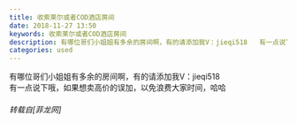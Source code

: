 ```yaml
---
title: 收索莱尔或者COD酒店房间
date: 2018-11-27 13:50
keywords: 收索莱尔或者COD酒店房间
description: 有哪位哥们小姐姐有多余的房间啊，有的请添加我V：jieqi518   有一点说下哦，如果想卖高价的误加，以免浪费大家时间，哈哈
categories: used
---
```

<td class="t_f" id="postmessage_2363317">

有哪位哥们小姐姐有多余的房间啊，有的请添加我V：jieqi518   <br/>
有一点说下哦，如果想卖高价的误加，以免浪费大家时间，哈哈</td>
###### 转载自[菲龙网]